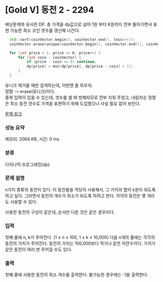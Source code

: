 # [Gold V] 동전 2 - 2294 

배낭문제와 유사한 DP. 총 가격을 dp값으로 삼아 1원 부터 K원까지 전부 돌아가면서 표현 가능한 최소 코인 갯수를 갱신해 나간다.
```cpp
  std::sort(coinVector.begin(), coinVector.end(), less<>());
  coinVector.erase(unique(coinVector.begin(), coinVector.end()), coinVector.end());

  for (int price = 1; price <= K; price++) {
      for (int coin : coinVector) {
          if (price - coin <= 0) continue;
          dp[price] = min(dp[price], dp[price - coin] + 1);
      }
  }
```
유니크 제거를 매번 검색하는데, 이번엔 좀 외우자. <br>
정렬 -> erase(유니크)이다. <br>
중복 입력이 있을 수 있는데, 갯수를 셀 때 방해되므로 전부 지워 주었고, 내림차순 정렬은 최소 동전 갯수로 가격을 표현하기 위해 도입했으나 사실 필요 없어 보인다.

[문제 링크](https://www.acmicpc.net/problem/2294) 

### 성능 요약

메모리: 2064 KB, 시간: 0 ms

### 분류

다이나믹 프로그래밍(dp)

### 문제 설명

<p>n가지 종류의 동전이 있다. 이 동전들을 적당히 사용해서, 그 가치의 합이 k원이 되도록 하고 싶다. 그러면서 동전의 개수가 최소가 되도록 하려고 한다. 각각의 동전은 몇 개라도 사용할 수 있다.</p>

<p>사용한 동전의 구성이 같은데, 순서만 다른 것은 같은 경우이다.</p>

### 입력 

 <p>첫째 줄에 n, k가 주어진다. (1 ≤ n ≤ 100, 1 ≤ k ≤ 10,000) 다음 n개의 줄에는 각각의 동전의 가치가 주어진다. 동전의 가치는 100,000보다 작거나 같은 자연수이다. 가치가 같은 동전이 여러 번 주어질 수도 있다.</p>

### 출력 

 <p>첫째 줄에 사용한 동전의 최소 개수를 출력한다. 불가능한 경우에는 -1을 출력한다.</p>

